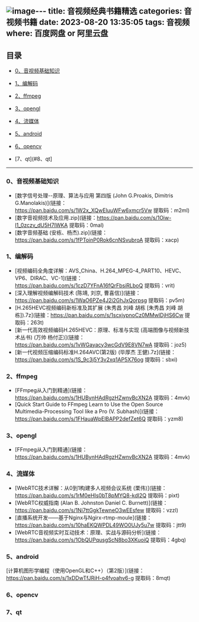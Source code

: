 ![image](https://github.com/newsplan/Audio-and-video-classics/assets/83848374/91f8ed6c-6f69-4d40-afea-aea35471e07e)---
title: 音视频经典书籍精选
categories: 音视频书籍
date: 2023-08-20 13:35:05
tags: 音视频
where: 百度网盘 or 阿里云盘
---

## 目录

- [0、音视频基础知识](#0、音视频基础知识)


- [1、编解码](#1、编解码)

- [2、ffmpeg](#2、ffmpeg)

- [3、opengl](#3、opengl)

- [4、流媒体](#4、流媒体)

- [5、android](#5、android)

- [6、opencv](#7、opencv)

- [7、qt](#8、qt]
---------------------------------------------------------------------------------------------------------------


### <span id="0、音视频基础知识">0、音视频基础知识</span>

- [数字信号处理--原理、算法与应用 第四版 (John G.Proakis, Dimitris G.Manolakis)](链接：https://pan.baidu.com/s/1W2x_XQwEluuWFw6xmcr5Vw 提取码：m2ml)
- [数字音视频技术及应用.zip](链接：https://pan.baidu.com/s/1Oiw-I1_0zczv_dU5H7IWKA 提取码：0mal)
- [数字音频基础 (安栋、杨杰).zip](链接：https://pan.baidu.com/s/1fPToinP0Rok6cnNSvubroA 提取码：xacp)
  


### <span id="1、编解码">1、编解码</span>

- [视频编码全角度详解：AVS_China、H.264_MPEG-4_PART10、HEVC、VP6、DIRAC、VC-1](链接：https://pan.baidu.com/s/1czD7YFnA16fQrFbsiRLboQ 提取码：vrit)
- [深入理解视频编解码技术 (陈靖, 刘京, 曹喜信)](链接：https://pan.baidu.com/s/1WaO6PZe4J2i2GhJxQorpsg 提取码：pv5m)
- [H.265HEVC视频编码新标准及其扩展 (朱秀昌  刘峰  胡栋 [朱秀昌  刘峰  胡栋]).7z](链接：https://pan.baidu.com/s/1scxjypnoCz0MMwIDjHS6Cw 提取码：263t)
- [新一代高效视频编码H.265HEVC：原理、标准与实现 (高端图像与视频新技术丛书) (万帅  杨付正)](链接：https://pan.baidu.com/s/1vWGayacy3wcGdV9E8VN7wA 提取码：joz5)
- [新一代视频压缩编码标准H.264AVC(第2版) (毕厚杰  王健).7z](链接：https://pan.baidu.com/s/1S_9c3j5Y3v2xq1AP5X76og 提取码：sbxi)


### <span id="2、ffmpeg">2、ffmpeg</span>
- [FFmpeg从入门到精通](链接：https://pan.baidu.com/s/1HUBynHAdRgzHZwnvBcXN2A 提取码：4mvk)
- [Quick Start Guide to FFmpeg Learn to Use the Open Source Multimedia-Processing Tool like a Pro (V. Subhash)](链接：https://pan.baidu.com/s/1FHauaWpElBAPP2defZet6Q 提取码：yzm8)


### <span id="3、opengl">3、opengl</span>

- [FFmpeg从入门到精通](链接：https://pan.baidu.com/s/1HUBynHAdRgzHZwnvBcXN2A 提取码：4mvk)


### <span id="4、流媒体">4、流媒体</span>

- [WebRTC技术详解：从0到1构建多人视频会议系统 (栗伟)](链接：https://pan.baidu.com/s/1rM0eHIs0bT8pMYQ8-kdI2Q 提取码：pixt)
- [WebRTC权威指南 (Alan B. Johnston  Daniel C. Burnett)](链接：https://pan.baidu.com/s/1Ni7ttGgkTewneO3wEEsfew 提取码：vzzl)
- [直播系统开发——基于Nginx与Ngirx-rtmp-moule](链接：https://pan.baidu.com/s/10haEKQWPDL49WO0UJy5u7w 提取码：jtt9)
- [WebRTC音视频实时互动技术：原理、实战与源码分析](链接：https://pan.baidu.com/s/1ObQUPqusgScN8bo3XKuoiQ 提取码：4gbq)


### <span id="5、android">5、android</span>
[计算机图形学编程（使用OpenGL和C++）（第2版）](链接：https://pan.baidu.com/s/1xDDwTfJRiH-o4fvoahv6-g 提取码：8mqt)

### <span id="6、opencv">6、opencv</span>


### <span id="7、qt">7、qt</span>

